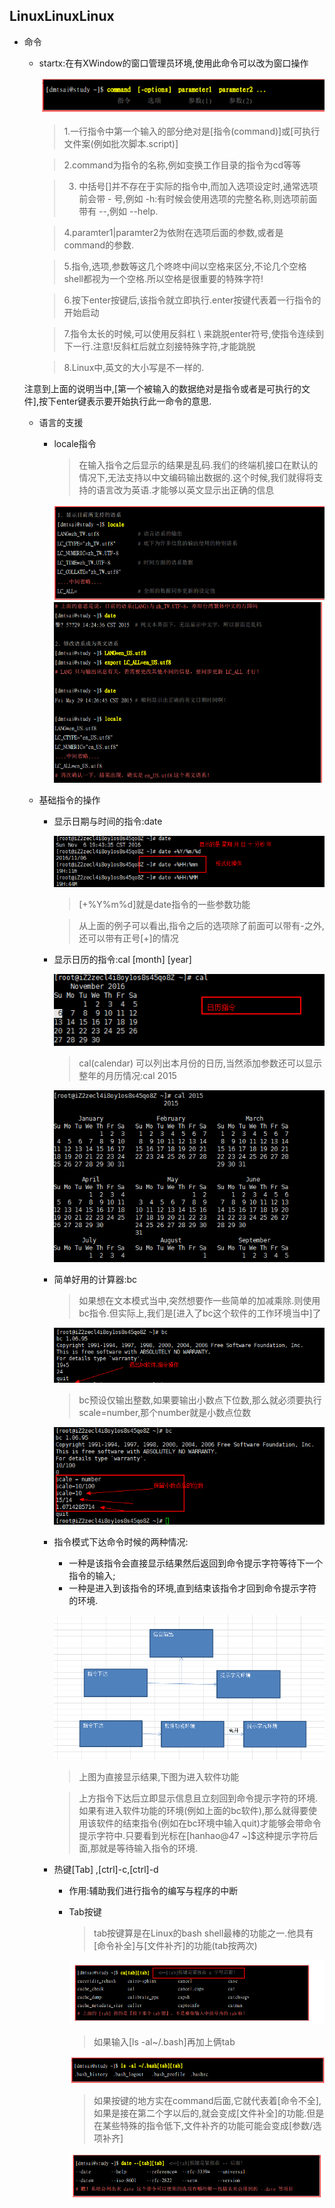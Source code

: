 ## LinuxLinuxLinux
+ 命令
  - startx:在有XWindow的窗口管理员环境,使用此命令可以改为窗口操作

    ![](/images/Linux指令.png)
    > 1.一行指令中第一个输入的部分绝对是[指令(command)]或[可执行文件案(例如批次脚本.script)]

    > 2.command为指令的名称,例如变换工作目录的指令为cd等等

    > 3. 中括号[]并不存在于实际的指令中,而加入选项设定时,通常选项前会带 - 号,例如 -h:有时候会使用选项的完整名称,则选项前面带有 --,例如 --help.

    > 4.paramter1|paramter2为依附在选项后面的参数,或者是command的参数.

    > 5.指令,选项,参数等这几个咚咚中间以空格来区分,不论几个空格shell都视为一个空格.所以空格是很重要的特殊字符!

    > 6.按下enter按键后,该指令就立即执行.enter按键代表着一行指令的开始启动

    > 7.指令太长的时候,可以使用反斜杠 \ 来跳脱enter符号,使指令连续到下一行.注意!反斜杠后就立刻接特殊字符,才能跳脱

    > 8.Linux中,英文的大小写是不一样的.

  注意到上面的说明当中,[第一个被输入的数据绝对是指令或者是可执行的文件],按下enter键表示要开始执行此一命令的意思.
  + 语言的支援
    - locale指令
      > 在输入指令之后显示的结果是乱码.我们的终端机接口在默认的情况下,无法支持以中文编码输出数据的.这个时候,我们就得将支持的语言改为英语.才能够以英文显示出正确的信息

      ![](/images/locale指令1.png)
      ![](/images/locale指令2.png)

  + 基础指令的操作
    - 显示日期与时间的指令:date

        ![](/images/date指令.png)
      > [+%Y%m%d]就是date指令的一些参数功能

      > 从上面的例子可以看出,指令之后的选项除了前面可以带有-之外,还可以带有正号[+]的情况

    - 显示日历的指令:cal [month] [year]

      ![](/images/cal.png)
      > cal(calendar) 可以列出本月份的日历,当然添加参数还可以显示整年的月历情况:cal 2015

      ![](/images/calpam.png)

    - 简单好用的计算器:bc
      > 如果想在文本模式当中,突然想要作一些简单的加减乘除.则使用bc指令.但实际上,我们是[进入了bc这个软件的工作环境当中]了

        ![](/images/bc_quit.png)

      >  bc预设仅输出整数,如果要输出小数点下位数,那么就必须要执行scale=number,那个number就是小数点位数

        ![](/images/scale.png)

    + 指令模式下达命令时候的两种情况:
      - 一种是该指令会直接显示结果然后返回到命令提示字符等待下一个指令的输入;
      - 一种是进入到该指令的环境,直到结束该指令才回到命令提示字符的环境.

      ![](/images/指令模式.png)
        > 上图为直接显示结果,下图为进入软件功能

        > 上方指令下达后立即显示信息且立刻回到命令提示字符的环境.如果有进入软件功能的环境(例如上面的bc软件),那么就得要使用该软件的结束指令(例如在bc环境中输入quit)才能够会带命令提示字符中.只要看到光标在[hanhao@47 ~]$这种提示字符后面,那就是等待输入指令的环境.

    + 热键[Tab] ,[ctrl]-c,[ctrl]-d
      - 作用:辅助我们进行指令的编写与程序的中断
      - Tab按键
        > tab按键算是在Linux的bash shell最棒的功能之一.他具有[命令补全]与[文件补齐]的功能(tab按两次)

        ![](/images/tab.png)

        > 如果输入[ls -al~/.bash]再加上俩tab

        ![](/images/tabfile.png)
        > 如果按键的地方实在command后面,它就代表着[命令不全],
        如果是接在第二个字以后的,就会变成[文件补全]的功能.但是在某些特殊的指令低下,文件补齐的功能可能会变成[参数/选项补齐]

        ![](/images/tabdate.png)
